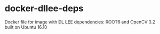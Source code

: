 # docker-dllee-deps
Docker file for image with DL LEE dependencies: ROOT6 and OpenCV 3.2 built on Ubuntu 16.10
